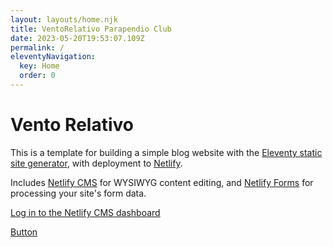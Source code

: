 ```yaml
---
layout: layouts/home.njk
title: VentoRelativo Parapendio Club
date: 2023-05-20T19:53:07.109Z
permalink: /
eleventyNavigation:
  key: Home
  order: 0
---
```

# Vento Relativo

This is a template for building a simple blog website with the [Eleventy static site generator](https://www.11ty.dev), with deployment to [Netlify](https://www.netlify.com).

Includes [Netlify CMS](https://www.netlifycms.org) for WYSIWYG content editing, and [Netlify Forms](https://www.netlify.com/docs/form-handling) for processing your site's form data.

[Log in to the Netlify CMS dashboard](/admin/)

<a class="button" href="https://www.google.com">Button</a>
